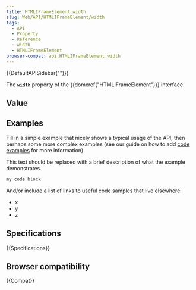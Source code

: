 ```yaml
---
title: HTMLIFrameElement.width
slug: Web/API/HTMLIFrameElement/width
tags:
  - API
  - Property
  - Reference
  - width
  - HTMLIFrameElement
browser-compat: api.HTMLIFrameElement.width
---
```

{{DefaultAPISidebar("")}}

The **`width`** property of the {{domxref("HTMLIFrameElement")}} interface 

## Value



## Examples

Fill in a simple example that nicely shows a typical usage of the API, then perhaps some more complex examples (see our guide on how to add [code examples](/en-US/docs/MDN/Contribute/Structures/Code_examples) for more information).

This text should be replaced with a brief description of what the example demonstrates.

```js
my code block
```

And/or include a list of links to useful code samples that live elsewhere:

*   x
*   y
*   z

## Specifications

{{Specifications}}

## Browser compatibility

{{Compat}}


